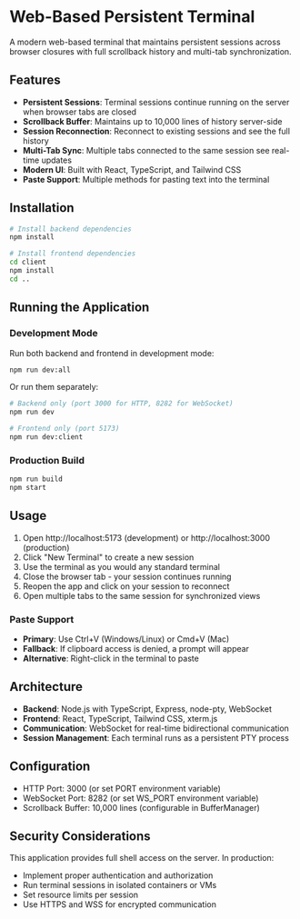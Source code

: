 # Web-Based Persistent Terminal

A modern web-based terminal that maintains persistent sessions across browser closures with full scrollback history and multi-tab synchronization.

## Features

- **Persistent Sessions**: Terminal sessions continue running on the server when browser tabs are closed
- **Scrollback Buffer**: Maintains up to 10,000 lines of history server-side
- **Session Reconnection**: Reconnect to existing sessions and see the full history
- **Multi-Tab Sync**: Multiple tabs connected to the same session see real-time updates
- **Modern UI**: Built with React, TypeScript, and Tailwind CSS
- **Paste Support**: Multiple methods for pasting text into the terminal

## Installation

```bash
# Install backend dependencies
npm install

# Install frontend dependencies
cd client
npm install
cd ..
```

## Running the Application

### Development Mode

Run both backend and frontend in development mode:

```bash
npm run dev:all
```

Or run them separately:

```bash
# Backend only (port 3000 for HTTP, 8282 for WebSocket)
npm run dev

# Frontend only (port 5173)
npm run dev:client
```

### Production Build

```bash
npm run build
npm start
```

## Usage

1. Open http://localhost:5173 (development) or http://localhost:3000 (production)
2. Click "New Terminal" to create a new session
3. Use the terminal as you would any standard terminal
4. Close the browser tab - your session continues running
5. Reopen the app and click on your session to reconnect
6. Open multiple tabs to the same session for synchronized views

### Paste Support

- **Primary**: Use Ctrl+V (Windows/Linux) or Cmd+V (Mac)
- **Fallback**: If clipboard access is denied, a prompt will appear
- **Alternative**: Right-click in the terminal to paste

## Architecture

- **Backend**: Node.js with TypeScript, Express, node-pty, WebSocket
- **Frontend**: React, TypeScript, Tailwind CSS, xterm.js
- **Communication**: WebSocket for real-time bidirectional communication
- **Session Management**: Each terminal runs as a persistent PTY process

## Configuration

- HTTP Port: 3000 (or set PORT environment variable)
- WebSocket Port: 8282 (or set WS_PORT environment variable)
- Scrollback Buffer: 10,000 lines (configurable in BufferManager)

## Security Considerations

This application provides full shell access on the server. In production:
- Implement proper authentication and authorization
- Run terminal sessions in isolated containers or VMs
- Set resource limits per session
- Use HTTPS and WSS for encrypted communication